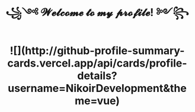 <div id="header" align="center">
  <h1> ꧁༺ 𝓦𝓮𝓵𝓬𝓸𝓶𝓮 𝓽𝓸 𝓶𝔂 𝓹𝓻𝓸𝓯𝓲𝓵𝓮! ༻꧂ </h1>
</div>

<div id="header" align="center">
  <h1> ![](http://github-profile-summary-cards.vercel.app/api/cards/profile-details?username=NikoirDevelopment&theme=vue) </h1>
</div>
